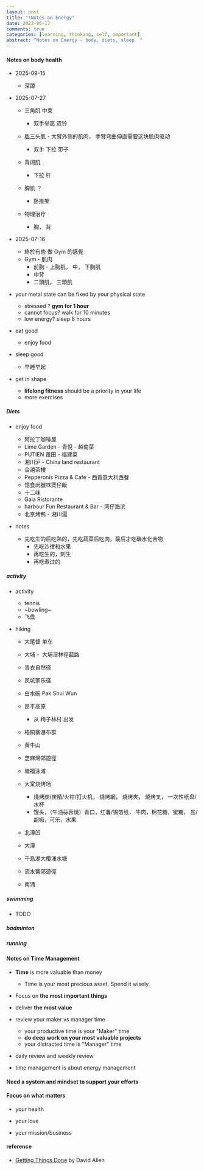 ```yaml
---
layout: post
title: "!Notes on Energy"
date: 2022-06-17
comments: true
categories: [learning, thinking, self, important]
abstract: "Notes on Energy - body, diets, sleep  "
---
```


#### Notes on body health

-   2025-09-15

    -   深蹲

-   2025-07-27

    -   三角肌 中束
        -   双手举高 双铃
    -   肱三头肌 - 大臂外侧的肌肉， 手臂弯曲伸直需要这块肌肉驱动

        -   双手 下拉 带子

    -   背阔肌

        -   下拉 杆

    -   胸肌 ？

        -   卧推架

    -   物理治疗
        -   胸， 背

-   2025-07-16

    -   終於有些 做 Gym 的感覺
    -   Gym - 肌肉
        -   前胸 - 上胸肌， 中， 下胸肌
        -   中背
        -   二頭肌， 三頭肌

-   your metal state can be fixed by your physical state

    -   stressed ? **gym for 1 hour**
    -   cannot focus? walk for 10 minutes
    -   low energy? sleep 8 hours

-   eat good

    -   enjoy food

-   sleep good

    -   早睡早起

-   get in shape
    -   **lifelong fitness** should be a priority in your life
    -   more exercises

##### Diets

-   enjoy food

    -   阿拉丁咖啡屋
    -   Lime Garden - 青悅 - 越南菜
    -   PUTIEN 莆田 - 福建菜
    -   湘川沪 - China land restaurant
    -   金禧茶樓
    -   Pepperonis Pizza & Cafe - 西貢意大利西餐
    -   憶食尚臘味煲仔飯
    -   十二味
    -   Gaia Ristorante
    -   harbour Fun Restaurant & Bar - 湾仔海滨
    -   北京烤鸭 - 湘川滬

-   notes
    -   先吃生的后吃熟的，先吃蔬菜后吃肉，最后才吃碳水化合物
        -   先吃沙律和水果
        -   再吃生的，刺生
        -   再吃煮过的

##### activity

-   activity
    -   tennis
    -   ~bowling~
    -   飞盘
-   hiking

    -   大尾督 单车
    -   大埔 -  大埔滘林徑藍路
    -   青衣自然径
    -   凤坑家乐径
    -   白水碗 Pak Shui Wun
    -   昂平高原
        -   从 梅子林村 出发
    -   梧桐寨瀑布群
    -   黄牛山
    -   芝麻灣郊遊徑
    -   塘福泳滩
    -   大棠烧烤场

        -   燒烤炭/炭精/火钳/打火机， 燒烤網， 燒烤夾， 燒烤叉， 一次性纸盘/水杯
        -   馒头，（牛油蒜蓉燒）青口，红薯/锡箔纸， 牛肉，棉花糖，蜜糖， 盐/胡椒，可乐，水果

    -   北潭凹
    -   大潭
    -   千島湖大欖涌水塘
    -   流水響郊遊徑
    -   南涌

##### swimming

-   TODO

##### badminton

##### running

#### Notes on Time Management

-   **Time** is more valuable than money

    -   Time is your most precious asset. Spend it wisely.

-   Focus on **the most important things**

-   deliver **the most value**

-   review your maker vs manager time

    -   your productive time is your "Maker" time
    -   **do deep work on your most valuable projects**
    -   your distracted time is "Manager" time

-   daily review and weekly review

-   time management is about energy management

#### Need a system and mindset to support your efforts

#### Focus on what matters

-   your health

-   your love

-   your mission/business

#### reference

-   [Getting Things Done](https://book.douban.com/subject/1316569/) by David Allen
